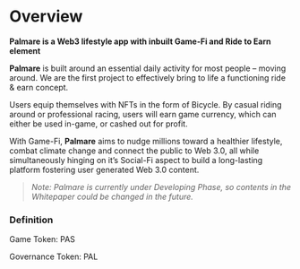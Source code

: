 # Overview

**Palmare is a Web3 lifestyle app with inbuilt Game-Fi and Ride to Earn element**

**Palmare** is built around an essential daily activity for most people – moving around. We are the first project to effectively bring to life a functioning ride & earn concept.

Users equip themselves with NFTs in the form of Bicycle. By casual riding around or professional racing, users will earn game currency, which can either be used in-game, or cashed out for profit.

With Game-Fi, **Palmare** aims to nudge millions toward a healthier lifestyle, combat climate change and connect the public to Web 3.0, all while simultaneously hinging on it’s Social-Fi aspect to build a long-lasting platform fostering user generated Web 3.0 content.

> _Note: Palmare is currently under Developing Phase, so contents in the Whitepaper could be changed in the future._

### Definition

Game Token: PAS

Governance Token: PAL
